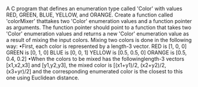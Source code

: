 A C program that defines  an enumeration type called 'Color' with values RED, GREEN, BLUE, YELLOW,  and  ORANGE. 
Create  a  function  called  'colorMixer'  thattakes  two  'Color'  enumeration values and a function pointer as arguments.
The function pointer should point to a function that takes two 'Color' enumeration values and returns a new 'Color' enumeration value as a result of mixing the input colors.
Mixing two colors is done in the following way:
•First, each color is represented by a length-3 vector.
RED is [1, 0, 0]
GREEN is [0, 1, 0]
BLUE is [0, 0, 1]
YELLOW is [0.5, 0.5, 0]
ORANGE is [0.5, 0.4, 0.2]
•When the colors to be mixed has the followinglength-3 vectors [x1,x2,x3] and [y1,y2,y3], the mixed color is [(x1+y1)/2, (x2+y2)/2, (x3+yr)/2] and the corresponding enumerated color is the closest to this one using Euclidean distance.
